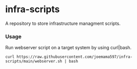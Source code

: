 # infra-scripts

A repository to store infrastructure managment scripts.

### Usage

Run webserver script on a target system by using curl|bash.

`curl https://raw.githubusercontent.com/joemama597/infra-scripts/main/webserver.sh | bash`

